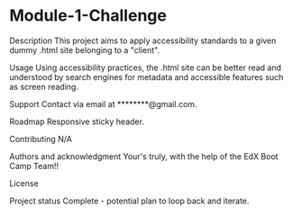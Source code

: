 # Module-1-Challenge

Description
This project aims to apply accessibility standards to a given dummy .html site belonging to a "client".

Usage
Using accessibility practices, the .html site can be better read and understood by search engines for metadata and accessible features such as screen reading.

Support
Contact via email at ********@gmail.com.

Roadmap
Responsive sticky header.

Contributing
N/A

Authors and acknowledgment
Your's truly, with the help of the EdX Boot Camp Team!!

License


Project status
Complete - potential plan to loop back and iterate.
